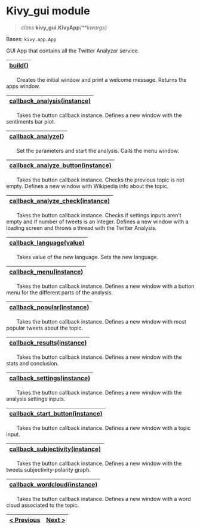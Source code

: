 # Kivy_gui module

> _class_ **kivy_gui.KivyApp**_(**kwargs)_

Bases: ```kivy.app.App```

GUI App that contains all the Twitter Analyzer service.

| [build()](https://github.com/Carlosma7/Twitter-Social-Analyzer/blob/263815707f330b05dce8b60841b8a55fcc1d6495/src/kivy_gui.py#L21) |
| --------------------------------------------------------------------------------------------------------------------------------- |

&nbsp;&nbsp;&nbsp;&nbsp;&nbsp;&nbsp; Creates the initial window and print a welcome message. Returns the apps window.

| [callback_analysis(instance)](https://github.com/Carlosma7/Twitter-Social-Analyzer/blob/263815707f330b05dce8b60841b8a55fcc1d6495/src/kivy_gui.py#L422) |
| ---------------------------------------------------------------------------------------------------------------------------------------------------------- |

&nbsp;&nbsp;&nbsp;&nbsp;&nbsp;&nbsp; Takes the button callback instance. Defines a new window with the sentiments bar plot.

| [callback_analyze()](https://github.com/Carlosma7/Twitter-Social-Analyzer/blob/263815707f330b05dce8b60841b8a55fcc1d6495/src/kivy_gui.py#L260) |
| ---------------------------------------------------------------------------------------------------------------------------------------------------------- |

&nbsp;&nbsp;&nbsp;&nbsp;&nbsp;&nbsp; Set the parameters and start the analysis. Calls the menu window.

| [callback_analyze_button(instance)](https://github.com/Carlosma7/Twitter-Social-Analyzer/blob/263815707f330b05dce8b60841b8a55fcc1d6495/src/kivy_gui.py#L105) |
| ------------------------------------------------------------------------------------------------------------------------------------------------------------------------------------------------------------ |

&nbsp;&nbsp;&nbsp;&nbsp;&nbsp;&nbsp; Takes the button callback instance. Checks the previous topic is not empty. Defines a new window with Wikipedia info about the topic.

| [callback_analyze_check(instance)](https://github.com/Carlosma7/Twitter-Social-Analyzer/blob/263815707f330b05dce8b60841b8a55fcc1d6495/src/kivy_gui.py#L224) |
| ----------------------------------------------------------------------------------------------------------------------------------------------------------- |

&nbsp;&nbsp;&nbsp;&nbsp;&nbsp;&nbsp; Takes the button callback instance. Checks if settings inputs aren’t empty and if number of tweets is an integer. Defines a new window with a loading screen and throws a thread with the Twitter Analysis.

| [callback_language(value)](https://github.com/Carlosma7/Twitter-Social-Analyzer/blob/263815707f330b05dce8b60841b8a55fcc1d6495/src/kivy_gui.py#L216) |
| ---------------------------------------------------------------------------------------------------------------------------------------------------------- |

&nbsp;&nbsp;&nbsp;&nbsp;&nbsp;&nbsp; Takes value of the new language. Sets the new language.

| [callback_menu(instance)](https://github.com/Carlosma7/Twitter-Social-Analyzer/blob/263815707f330b05dce8b60841b8a55fcc1d6495/src/kivy_gui.py#L272) |
| ---------------------------------------------------------------------------------------------------------------------------------------------------------- |

&nbsp;&nbsp;&nbsp;&nbsp;&nbsp;&nbsp; Takes the button callback instance. Defines a new window with a button menu for the different parts of the analysis.

| [callback_popular(instance)](https://github.com/Carlosma7/Twitter-Social-Analyzer/blob/263815707f330b05dce8b60841b8a55fcc1d6495/src/kivy_gui.py#L331) |
| ---------------------------------------------------------------------------------------------------------------------------------------------------------- |

&nbsp;&nbsp;&nbsp;&nbsp;&nbsp;&nbsp; Takes the button callback instance. Defines a new window with most popular tweets about the topic.

| [callback_results(instance)](https://github.com/Carlosma7/Twitter-Social-Analyzer/blob/263815707f330b05dce8b60841b8a55fcc1d6495/src/kivy_gui.py#L443) |
| ---------------------------------------------------------------------------------------------------------------------------------------------------------- |

&nbsp;&nbsp;&nbsp;&nbsp;&nbsp;&nbsp; Takes the button callback instance. Defines a new window with the stats and conclusion.

| [callback_settings(instance)](https://github.com/Carlosma7/Twitter-Social-Analyzer/blob/263815707f330b05dce8b60841b8a55fcc1d6495/src/kivy_gui.py#L157) |
| ---------------------------------------------------------------------------------------------------------------------------------------------------------- |

&nbsp;&nbsp;&nbsp;&nbsp;&nbsp;&nbsp; Takes the button callback instance. Defines a new window with the analysis settings inputs.

| [callback_start_button(instance)](https://github.com/Carlosma7/Twitter-Social-Analyzer/blob/263815707f330b05dce8b60841b8a55fcc1d6495/src/kivy_gui.py#L65) |
| --------------------------------------------------------------------------------------------------------------------------------------------------------- |

&nbsp;&nbsp;&nbsp;&nbsp;&nbsp;&nbsp; Takes the button callback instance. Defines a new window with a topic input.

| [callback_subjectivity(instance)](https://github.com/Carlosma7/Twitter-Social-Analyzer/blob/263815707f330b05dce8b60841b8a55fcc1d6495/src/kivy_gui.py#L401) |
| ---------------------------------------------------------------------------------------------------------------------------------------------------------- |

&nbsp;&nbsp;&nbsp;&nbsp;&nbsp;&nbsp; Takes the button callback instance. Defines a new window with the tweets subjectivity-polarity graph.

| [callback_wordcloud(instance)](https://github.com/Carlosma7/Twitter-Social-Analyzer/blob/263815707f330b05dce8b60841b8a55fcc1d6495/src/kivy_gui.py#L380) |
| ---------------------------------------------------------------------------------------------------------------------------------------------------------- |

&nbsp;&nbsp;&nbsp;&nbsp;&nbsp;&nbsp; Takes the button callback instance. Defines a new window with a word cloud associated to the topic.


| [< Previous](https://carlosma7.github.io/Twitter-Social-Analyzer/doc/exceptions) | [Next >](https://carlosma7.github.io/Twitter-Social-Analyzer/doc/twitter) |
|----------------------------------------------------------------------------------|---------------------------------------------------------------------------|